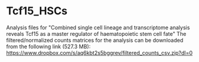 # Tcf15_HSCs
Analysis files for "Combined single cell lineage and transcriptome analysis reveals Tcf15 as a master regulator of haematopoietic stem cell fate"
The filtered/normalized counts matrices for the analysis can be downloaded from the following link (527.3 MB): 
https://www.dropbox.com/s/aq6kbt2s5bggrev/filtered_counts_csv.zip?dl=0
